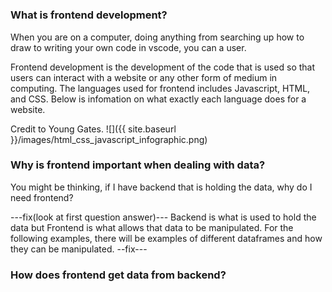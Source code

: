 #   

### What is frontend development?
When you are on a computer, doing anything from searching up how to draw to writing your own code in vscode, you can a user.

Frontend development is the development of the code that is used so that users can interact with a website or any other form of medium in computing. The languages used for frontend includes Javascript, HTML, and CSS. Below is infomation on what exactly each language does for a website. 


Credit to Young Gates.
![]({{ site.baseurl }}/images/html_css_javascript_infographic.png)


### Why is frontend important when dealing with data?
You might be thinking, if I have backend that is holding the data, why do I need frontend? 


---fix(look at first question answer)---
Backend is what is used to hold the data but Frontend is what allows that data to be manipulated. For the following examples, there will be examples of different dataframes and how they can be manipulated.
--fix---


### How does frontend get data from backend?